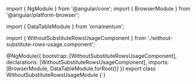 import { NgModule } from '@angular/core';
import { BrowserModule } from '@angular/platform-browser';
  
import { DataTableModule } from 'ornamentum';
  
import { WithoutSubstituteRowsUsageComponent } from './without-substitute-rows-usage.component';

@NgModule({
 bootstrap: [WithoutSubstituteRowsUsageComponent],
 declarations: [WithoutSubstituteRowsUsageComponent],
 imports: [BrowserModule, DataTableModule.forRoot()]
})
export class WithoutSubstituteRowsUsageModule {
}

